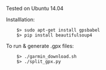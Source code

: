 Tested on Ubuntu 14.04

Installlation:
  
        $> sudo apt-get install gpsbabel
        $> pip install beautifulsoup4


To run & generate .gpx files:

        $> ./garmin_download.sh
        $> ./split_gpx.py

